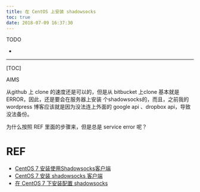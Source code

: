 ```yaml
---
title: 在 CentOS 上安装 shadowsocks
toc: true
date: 2018-07-09 16:37:30
---
```

TODO

*

---

[TOC]



AIMS

从github 上 clone 的速度还是可以的，但是从 bitbucket 上clone 基本就是ERROR，因此，还是要会在服务器上安装 个shadowsocks的，而且，之前我的wordpress 博客应该就是因为没法连上外面的 google api 、dropbox api，导致没法备份。





为什么按照 REF 里面的步骤来，但是总是 service error 呢？



# REF

* [CentOS 7 安装使用Shadowsocks客户端](https://blog.csdn.net/wh211212/article/details/79165415)
* [CentOS 7 安装 shadowsocks 客户端](https://brickyang.github.io/2017/01/14/CentOS-7-%E5%AE%89%E8%A3%85-Shadowsocks-%E5%AE%A2%E6%88%B7%E7%AB%AF/)
* [在 CentOS 7 下安装配置 shadowsocks](http://morning.work/page/2015-12/install-shadowsocks-on-centos-7.html)
